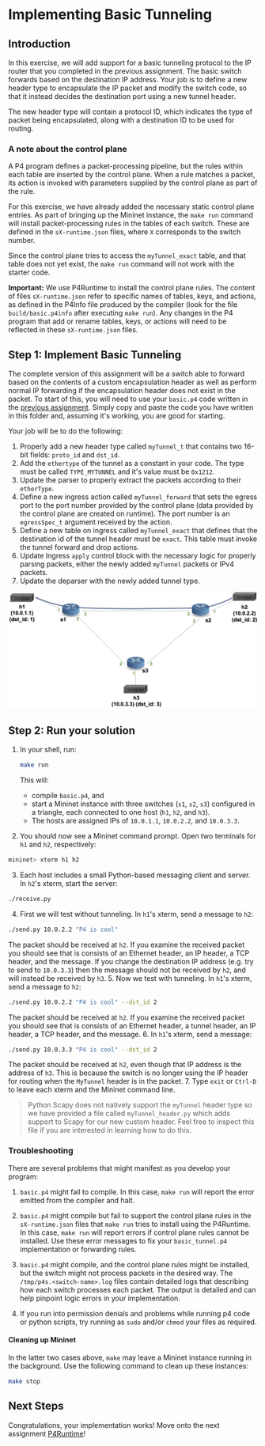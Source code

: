 # Implementing Basic Tunneling

## Introduction

In this exercise, we will add support for a basic tunneling protocol to the IP
router that you completed in the previous assignment.  The basic switch
forwards based on the destination IP address.  Your job is to define a new
header type to encapsulate the IP packet and modify the switch code, so that it
instead decides the destination port using a new tunnel header.

The new header type will contain a protocol ID, which indicates the type of
packet being encapsulated, along with a destination ID to be used for routing.

### A note about the control plane

A P4 program defines a packet-processing pipeline, but the rules within each
table are inserted by the control plane. When a rule matches a packet, its
action is invoked with parameters supplied by the control plane as part of the
rule.

For this exercise, we have already added the necessary static control plane
entries. As part of bringing up the Mininet instance, the `make run` command
will install packet-processing rules in the tables of each switch. These are
defined in the `sX-runtime.json` files, where `X` corresponds to the switch
number.

Since the control plane tries to access the `myTunnel_exact` table, and that
table does not yet exist, the `make run` command will not work with the starter
code.

**Important:** We use P4Runtime to install the control plane rules. The content
of files `sX-runtime.json` refer to specific names of tables, keys, and
actions, as defined in the P4Info file produced by the compiler (look for the
file `build/basic.p4info` after executing `make run`). Any changes in the P4
program that add or rename tables, keys, or actions will need to be reflected
in these `sX-runtime.json` files.

## Step 1: Implement Basic Tunneling

The complete version of this assignment will be a switch able to forward based on the contents of a custom encapsulation
header as well as perform normal IP forwarding if the encapsulation header does not exist in the packet. To start of this, you will need to use your `basic.p4` code written in the [previous assignment](../basic). Simply copy and paste the code you have written in this folder and, assuming it's working, you are good for starting.

Your job will be to do the following:

1. Properly add a new header type called `myTunnel_t` that contains two 16-bit fields: `proto_id` and `dst_id`.
2. Add the `ethertype` of the tunnel as a constant in your code. The type must be called `TYPE_MYTUNNEL` and it's value must be `0x1212`.
3. Update the parser to properly extract the packets according to their `etherType`.
4. Define a new ingress action called `myTunnel_forward` that sets the egress port to the port number provided by the control plane (data provided by the control plane are created on runtime). The port number is an `egressSpec_t` argument received by the action.
4. Define a new table on ingress called `myTunnel_exact` that defines that the destination id of the tunnel header must be `exact`. This table must invoke the tunnel forward and drop actions.
5. Update Ingress `apply` control block with the necessary logic for properly parsing packets, either the newly added `myTunnel` packets or IPv4 packets.
6. Update the deparser with the newly added tunnel type.

![topology](./topo.png)

## Step 2: Run your solution

1. In your shell, run:
   ```bash
   make run
   ``` 
   This will:
   * compile `basic.p4`, and
   * start a Mininet instance with three switches (`s1`, `s2`, `s3`) configured
     in a triangle, each connected to one host (`h1`, `h2`, and `h3`).
   * The hosts are assigned IPs of `10.0.1.1`, `10.0.2.2`, and `10.0.3.3`.

2. You should now see a Mininet command prompt. Open two terminals for `h1` and
`h2`, respectively: 
  ```bash
  mininet> xterm h1 h2
  ```
3. Each host includes a small Python-based messaging client and server. In
`h2`'s xterm, start the server: 
  ```bash 
  ./receive.py
  ```
4. First we will test without tunneling. In `h1`'s xterm, send a message to
`h2`: 
  ```bash
  ./send.py 10.0.2.2 "P4 is cool"
  ```
  The packet should be received at `h2`. If you examine the received packet 
  you should see that is consists of an Ethernet header, an IP header, a TCP
  header, and the message. If you change the destination IP address (e.g. try
  to send to `10.0.3.3`) then the message should not be received by `h2`, and
  will instead be received by `h3`.
5. Now we test with tunneling. In `h1`'s xterm, send a message to `h2`: 
  ```bash
  ./send.py 10.0.2.2 "P4 is cool" --dst_id 2
  ```
  The packet should be received at `h2`. If you examine the received packet you
  should see that is consists of an Ethernet header, a tunnel header, an IP header,
  a TCP header, and the message. 
6. In `h1`'s xterm, send a message: 
  ```bash
  ./send.py 10.0.3.3 "P4 is cool" --dst_id 2
  ```
  The packet should be received at `h2`, even though that IP address is the address
  of `h3`. This is because the switch is no longer using the IP header for routing
  when the `MyTunnel` header is in the packet. 
7. Type `exit` or `Ctrl-D` to leave each xterm and the Mininet command line.

> Python Scapy does not natively support the `myTunnel` header type so we have
> provided a file called `myTunnel_header.py` which adds support to Scapy for
> our new custom header. Feel free to inspect this file if you are interested
> in learning how to do this.

### Troubleshooting

There are several problems that might manifest as you develop your program:

1. `basic.p4` might fail to compile. In this case, `make run` will
report the error emitted from the compiler and halt.

2. `basic.p4` might compile but fail to support the control plane rules
in the `sX-runtime.json` files that `make run` tries to install using the
P4Runtime. In this case, `make run` will report errors if control plane rules
cannot be installed. Use these error messages to fix your `basic_tunnel.p4`
implementation or forwarding rules.

3. `basic.p4` might compile, and the control plane rules might be
installed, but the switch might not process packets in the desired way. The
`/tmp/p4s.<switch-name>.log` files contain detailed logs that describing how
each switch processes each packet. The output is detailed and can help pinpoint
logic errors in your implementation.

4. If you run into permission denials and problems while running p4 code or python scripts, try running as `sudo` and/or `chmod` your files as required.

#### Cleaning up Mininet

In the latter two cases above, `make` may leave a Mininet instance running in
the background. Use the following command to clean up these instances:

```bash
make stop
```

## Next Steps

Congratulations, your implementation works! Move onto the next assignment
[P4Runtime](../p4runtime)!

